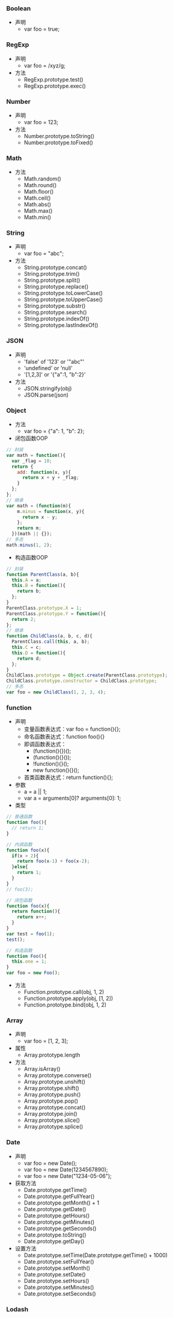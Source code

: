 ### Boolean
* 声明
    * var foo = true;

### RegExp
* 声明
    * var foo = /xyz/g;
* 方法
    * RegExp.prototype.test()
    * RegExp.prototype.exec()

### Number
* 声明
    * var foo = 123;
* 方法
    * Number.prototype.toString()
    * Number.prototype.toFixed()

### Math
* 方法
    * Math.random()
    * Math.round()
    * Math.floor()
    * Math.ceil()
    * Math.abs()
    * Math.max()
    * Math.min()

### String
* 声明
    * var foo = "abc";
* 方法
    * String.prototype.concat()
    * String.prototype.trim()
    * String.prototype.split()
    * String.prototype.replace()
    * String.prototype.toLowerCase()
    * String.prototype.toUpperCase()
    * String.prototype.substr()
    * String.prototype.search()
    * String.prototype.indexOf()
    * String.prototype.lastIndexOf()

### JSON
* 声明
    * 'false' of '123' or '"abc"'
    * 'undefined' or 'null'
    * '[1,2,3]' or '{"a":1, "b":2}'
* 方法
    * JSON.stringify(obj)
    * JSON.parse(json)

### Object
* 方法
    * var foo = {"a": 1, "b": 2};
* 闭包函数OOP

```javascript
// 封装
var math = function(){
  var _flag = 10;
  return {
    add: function(x, y){
      return x + y + _flag;
    }
  };
};
// 继承
var math = (function(m){
    m.minus = function(x, y){
      return x - y;
    };
    return m;
  })(math || {});
// 多态
math.minus(1, 2);
```


* 构造函数OOP

```javascript
// 封装
function ParentClass(a, b){
  this.A = a;
  this.B = function(){
    return b;
  };
}
ParentClass.prototype.X = 1;
ParentClass.prototype.Y = function(){
  return 2;
};
// 继承
function ChildClass(a, b, c, d){
  ParentClass.call(this, a, b);
  this.C = c;
  this.D = function(){
    return d;
  };
}
ChildClass.prototype = Object.create(ParentClass.prototype);
ChildClass.prototype.constructor = ChildClass.prototype;
// 多态
var foo = new ChildClass(1, 2, 3, 4);
```

### function
* 声明
    * 变量函数表达式：var foo = function(){};
    * 命名函数表达式：function foo(){}
    * 即调函数表达式：
        * (function(){})();
        * (function(){}());
        * !function(){}();
        * new function(){}();
    * 首类函数表达式：return function(){};
* 参数
    * a = a || 1;
    * var a = arguments[0]? arguments[0]: 1;
* 类型

```javascript
// 普通函数
function foo(){
  // return 1;
}
```
 
```javascript
// 内调函数
function foo(x){
  if(x > 2){
    return foo(x-1) + foo(x-2);
  }else{
    return 1;
  }
}
// foo(3);
```

```javascript
// 闭包函数
function foo(x){
  return function(){
    return x++;
  }
}
var test = foo(1);
test();
```

```javascript
// 构造函数
function Foo(){
  this.one = 1;
}
var foo = new Foo();
```

* 方法
    * Function.prototype.call(obj, 1, 2)
    * Function.prototype.apply(obj, [1, 2])
    * Function.prototype.bind(obj, 1, 2)

### Array
* 声明
    * var foo = [1, 2, 3];
* 属性
    * Array.prototype.length
* 方法
    * Array.isArray()
    * Array.prototype.converse()
    * Array.prototype.unshift()
    * Array.prototype.shift()
    * Array.prototype.push()
    * Array.prototype.pop()
    * Array.prototype.concat()
    * Array.prototype.join()
    * Array.prototype.slice()
    * Array.prototype.splice()

### Date
* 声明
    * var foo = new Date();
    * var foo = new Date(1234567890);
    * var foo = new Date("1234-05-06");
* 获取方法
    * Date.prototype.getTime()
    * Date.prototype.getFullYear()
    * Date.prototype.getMonth() + 1
    * Date.prototype.getDate()
    * Date.prototype.getHours()
    * Date.prototype.getMinutes()
    * Date.prototype.getSeconds()
    * Date.prototype.toString()
    * Date.prototype.getDay()
* 设置方法
    * Date.prototype.setTime(Date.prototype.getTime() + 1000)
    * Date.prototype.setFullYear()
    * Date.prototype.setMonth()
    * Date.prototype.setDate()
    * Date.prototype.setHours()
    * Date.prototype.setMinutes()
    * Date.prototype.setSeconds()

### Lodash
